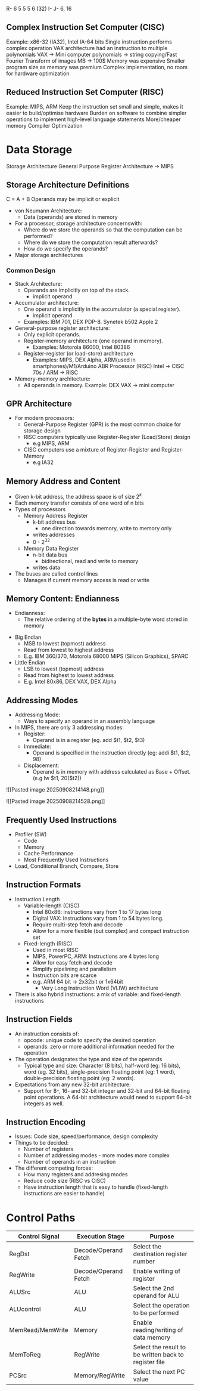 R- 6 5 5 5 6 (32)
I- 
J- 6, 16


## Complex Instruction Set Computer (CISC)
Example: x86-32 (IA32), Intel IA-64 bits
Single instruction performs complex operation
	VAX architecture had an instruction to multiple polynomials
		VAX -> Mini computer
		polynomials -> string copying/Fast Fourier Transform of images
		MB -> 100$
		Memory was expensive
Smaller program size as memory was premium
Complex implementation, no room for hardware optimization

## Reduced Instruction Set Computer (RISC)
Example: MIPS, ARM
Keep the instruction set small and simple, makes it easier to build/optimise hardware
Burden on software to combine simpler operations to implement high-level language statements
	More/cheaper memory
	Compiler Optimization

# Data Storage
Storage Architecture
General Purpose Register Architecture
	-> MIPS

## Storage Architecture Definitions
C = A + B
Operands may be implicit or explicit
* von Neumann Architecture:
	* Data (operands) are stored in memory
* For a processor, storage architecture concernswith:
	* Where do we store the operands so that the computation can be performed?
	* Where do we store the computation result afterwards?
	* How do we specify the operands?
* Major storage architectures

### Common Design
- Stack Architecture:
	- Operands are implicitly on top of the stack.
		- implicit operand
- Accumulator architecture:
	* One operand is implicitly in the accumulator (a special register).
		* implicit operand
	* Examples: IBM 701, DEX PDP-8. Synetek b502 Apple 2
- General-purpose register architecture:
	- Only explicit operands.
	- Register-memory architecture (one operand in memory).
		- Examples: Motorola 86000, Intel 80386
	- Register-register (or load-store) architecture
		- Examples: MIPS, DEX Alpha, ARM(used in smartphones)/M1/Arduino ABR Processor (RISC)
	Intel -> CISC 70s / ARM -> RISC
- Memory-memory architecture:
	- All operands in memory. Example: DEX VAX -> mini computer

## GPR Architecture
* For modern processors:
	* General-Purpose Register (GPR) is the most common choice for storage design
	* RISC computers typically use Register-Register (Load/Store) design
		* e.g MIPS, ARM
	* CISC computers use a mixture of Register-Register and Register-Memory
		* e.g IA32

## Memory Address and Content
- Given k-bit address, the address space is of size $2^k$ 
- Each memory transfer consists of one word of n bits
- Types of processors
	- Memory Address Register
		- k-bit address bus
			* one direction towards memory, write to memory only
		- writes addresses
		- 0 - $2^32$
	* Memory Data Register
		* n-bit data bus
			* bidirectional, read and write to memory
		* writes data
- The buses are called control lines
	- Manages if current memory access is read or write

## Memory Content: Endianness
- Endianness:
	- The relative ordering of the **bytes** in a multiple-byte word stored in memory
* Big Endian
	* MSB to lowest (topmost) address
	* Read from lowest to highest address
	* E.g. IBM 360/370, Motorola 68000 MIPS (Silicon Graphics), SPARC
* Little Endian
	* LSB to lowest (topmost) address
	* Read from highest to lowest address
	* E.g. Intel 80x86, DEX VAX, DEX Alpha

## Addressing Modes
- Addressing Mode:
	- Ways to specify an operand in an assembly language
- In MIPS, there are only 3 addressing modes:
	- Register:
		- Operand is in a register (eg. add $t1, $t2, $t3)
	- Immediate:
		- Operand is specified in the instruction directly (eg: addi $t1, $t2, 98)
	- Displacement:
		- Operand is in memory with address calculated as Base + Offset. (e.g lw \$t1, 20(\$t2))

![[Pasted image 20250908214148.png]]

![[Pasted image 20250908214528.png]]
## Frequently Used Instructions
- Profiler (SW)
	- Code
	- Memory
	- Cache Performance
	- Most Frequently Used Instructions
- Load, Conditional Branch, Compare, Store

## Instruction Formats
- Instruction Length
	- Variable-length (CISC)
		- Intel 80x86: instructions vary from 1 to 17 bytes long
		- Digital VAX: Instructions vary from 1 to 54 bytes long.
		- Require multi-step fetch and decode
		- Allow for a more flexible (but complex) and compact instruction set
	- Fixed-length (RISC)
		- Used in most RISC
		- MIPS, PowerPC, ARM: Instructions are 4 bytes long
		- Allow for easy fetch and decode
		- Simplify pipelining and parallelism
		- Instruction bits are scarce
		- e.g. ARM 64 bit -> 2x32bit or 1x64bit
			- Very Long Instruction Word (VLIW) architecture
- There is also hybrid instructions: a mix of variable: and fixed-length instructions
## Instruction Fields
- An instruction consists of:
	- opcode: unique code to specify the desired operation
	- operands: zero or more additional information needed for the operation
- The operation designates the type and size of the operands
	- Typical type and size: Character (8 bits), half-word (eg: 16 bits), word (eg. 32 bits), single-precision floating point (eg: 1 word), double-precision floating point (eg: 2 words).
- Expectations from any new 32-bit architecture:
	- Support for 8-, 16- and 32-bit integer and 32-bit and 64-bit floating point operations. A 64-bit architecture would need to support 64-bit integers as well.

## Instruction Encoding
- Issues: Code size, speed/performance, design complexity
- Things to be decided:
	- Number of registers
	- Number of addressing modes - more modes more complex
	- Number of operands in an instruction
- The different competing forces:
	- How many registers and addresing modes
	- Reduce code size (RISC vs CISC)
	- Have instruction length that is easy to handle (fixed-length instructions are easier to handle)

# Control Paths
| Control Signal   | Execution Stage      | Purpose                                               |
| ---------------- | -------------------- | ----------------------------------------------------- |
| RegDst           | Decode/Operand Fetch | Select the destination register number                |
| RegWrite         | Decode/Operand Fetch | Enable writing of register                            |
| ALUSrc           | ALU                  | Select the 2nd operand for ALU                        |
| ALUcontrol       | ALU                  | Select the operation to be performed                  |
| MemRead/MemWrite | Memory               | Enable reading/writing of data memory                 |
| MemToReg         | RegWrite             | Select the result to be written back to register file |
| PCSrc            | Memory/RegWrite      | Select the next PC value                              |
